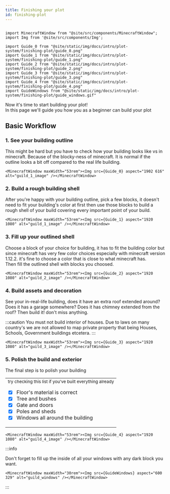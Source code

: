 ```yaml
---
title: Finishing your plot
id: finishing-plot
---
```

```mdx-code-block

import MinecraftWindow from "@site/src/components/MinecraftWindow";
import Img from '@site/src/components/Img';

import Guide_0 from "@site/static/img/docs/intro/plot-system/finishing-plot/guide_0.png"
import Guide_1 from "@site/static/img/docs/intro/plot-system/finishing-plot/guide_1.png"
import Guide_2 from "@site/static/img/docs/intro/plot-system/finishing-plot/guide_2.png"
import Guide_3 from "@site/static/img/docs/intro/plot-system/finishing-plot/guide_3.png"
import Guide_4 from "@site/static/img/docs/intro/plot-system/finishing-plot/guide_4.png"
import GuideWindows from "@site/static/img/docs/intro/plot-system/finishing-plot/guide_windows.gif"

```

Now it's time to start building your plot!<br/>
In this page we'll guide you how you as a beginner can build your plot

## Basic Workflow
### 1. See your building outline
This might be hard but you have to check how your building looks like vs in minecraft. Because of the blocky-ness of minecraft.
It is normal if the outline looks a bit off compared to the real life building. 

```mdx-code-block
<MinecraftWindow maxWidth="53rem"><Img src={Guide_0} aspect="1902 616" alt="guild_1_image" /></MinecraftWindow>
```

### 2. Build a rough building shell
After you're happy with your building outline, pick a few blocks, it doesn't need to fit your building's color at first 
then use those blocks to build a rough shell of your build covering every important point of your build.

```mdx-code-block
<MinecraftWindow maxWidth="53rem"><Img src={Guide_1} aspect="1920 1080" alt="guild_1_image" /></MinecraftWindow>
```

### 3. Fill up your outlined shell
Choose a block of your choice for building, it has to fit the building color but since minecraft has very few color choices especially with minecraft version 1.12.2. it's fine to choose a color that is close to what minecraft has.<br/>
Then fill the outlined shell with blocks you choosed. 

```mdx-code-block
<MinecraftWindow maxWidth="53rem"><Img src={Guide_2} aspect="1920 1080" alt="guild_2_image" /></MinecraftWindow>
```

### 4. Build assets and decoration
See your in-real-life building, does it have an extra roof extended around? Does it has a garage somewhere? Does it has chimney extended from the roof? 
Then build it! don't miss anything.

:::caution You must not build interior of houses.
Due to laws on many country's we are not allowed to map private property that being Houses, Schools, Government buildings etcetera.
:::

```mdx-code-block
<MinecraftWindow maxWidth="53rem"><Img src={Guide_3} aspect="1920 1080" alt="guild_3_image" /></MinecraftWindow>
```

### 5. Polish the build and exterior
The final step is to polish your building<br/>
<table><tbody><tr><td> 
<sup>try checking this list if you've built everything already</sup>

- [x] Floor's material is correct 
- [x] Tree and bushes
- [x] Gate and doors
- [x] Poles and sheds
- [x] Windows all around the building

</td></tr></tbody></table>

```mdx-code-block
<MinecraftWindow maxWidth="53rem"><Img src={Guide_4} aspect="1920 1080" alt="guild_4_image" /></MinecraftWindow>
```


:::info

Don't forget to fill up the inside of all your windows with any dark block you want.
```mdx-code-block
<MinecraftWindow maxWidth="30rem"><Img src={GuideWindows} aspect="600 329" alt="guild_windows" /></MinecraftWindow>
```

:::